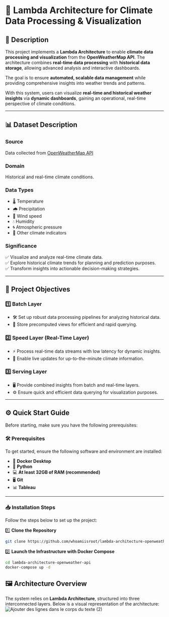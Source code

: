 # 🌟 **Lambda Architecture for Climate Data Processing & Visualization**  


## 🚀 **Description**  

This project implements a **Lambda Architecture** to enable **climate data processing and visualization** from the **OpenWeatherMap API**. The architecture combines **real-time data processing** with **historical data storage**, allowing advanced analysis and interactive dashboards.  

The goal is to ensure **automated, scalable data management** while providing comprehensive insights into weather trends and patterns.  

With this system, users can visualize **real-time and historical weather insights** via **dynamic dashboards**, gaining an operational, real-time perspective of climate conditions.  

---

## 📊 **Dataset Description**  

### **Source**  
Data collected from [OpenWeatherMap API](https://openweathermap.org/api)  

### **Domain**  
Historical and real-time climate conditions.  

### **Data Types**  
- 🌡️ Temperature  
- 🌧️ Precipitation  
- 💨 Wind speed  
- 💧 Humidity  
- 🌀 Atmospheric pressure  
- 🔮 Other climate indicators  


### **Significance**  
✅ Visualize and analyze real-time climate data.  
✅ Explore historical climate trends for planning and prediction purposes.  
✅ Transform insights into actionable decision-making strategies.  

---

## 🎯 **Project Objectives**  

### **1️⃣ Batch Layer**  
- 🛠️ Set up robust data processing pipelines for analyzing historical data.  
- 💾 Store precomputed views for efficient and rapid querying.  



### **2️⃣ Speed Layer (Real-Time Layer)**  
- ⚡ Process real-time data streams with low latency for dynamic insights.  
- 🔄 Enable live updates for up-to-the-minute climate information.  



### **3️⃣ Serving Layer**  
- 🖥️ Provide combined insights from batch and real-time layers.  
- ⚙️ Ensure quick and efficient data querying for visualization purposes.  

---

## ⚙️ **Quick Start Guide**  

Before starting, make sure you have the following prerequisites:



### 🛠️ **Prerequisites**  

To get started, ensure the following software and environment are installed:  

- 🐳 **Docker Desktop**  
- 🐍 **Python**  
- 💻 **At least 32GB of RAM (recommended)**  
- 🖥️ **Git**  
- 📊 **Tableau**  

---

### 📥 **Installation Steps**  

Follow the steps below to set up the project:

1️⃣ **Clone the Repository**  

```bash
git clone https://github.com/whoamiisroot/lambda-architecture-openweather-api
```
2️⃣ **Launch the Infrastructure with Docker Compose**

```bash
cd lambda-architecture-openweather-api
docker-compose up -d
```
## 🖼️ **Architecture Overview**

The system relies on **Lambda Architecture**, structured into three interconnected layers. Below is a visual representation of the architecture:
![Ajouter des lignes dans le corps du texte (2)](https://github.com/user-attachments/assets/abaae215-f3fd-4fcd-b01d-3ea653d93075)
